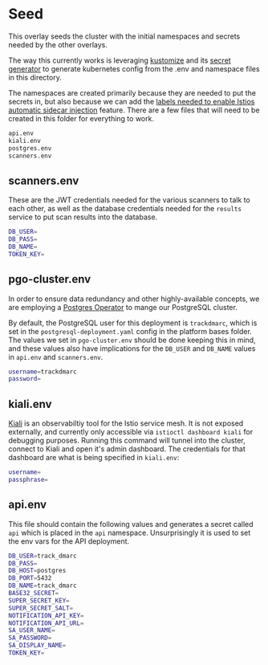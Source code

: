 # Seed

This overlay seeds the cluster with the initial namespaces and secrets needed
by the other overlays.

The way this currently works is leveraging [kustomize](https://kustomize.io/) and its [secret generator](https://github.com/kubernetes-sigs/kustomize/blob/master/examples/secretGeneratorPlugin.md) to generate kubernetes config from the .env and namespace files in this directory.

The namespaces are created primarily because they are needed to put the secrets in, but also because we can add the [labels needed to enable Istios automatic sidecar injection](https://istio.io/docs/setup/additional-setup/sidecar-injection/#automatic-sidecar-injection) feature.
There are a few files that will need to be created in this folder for everything to work.

```sh
api.env
kiali.env
postgres.env
scanners.env
```

## scanners.env

These are the JWT credentials needed for the various scanners to talk to each other, as well as the database credentials needed for the `results` service to put scan results into the database.

```sh
DB_USER=
DB_PASS=
DB_NAME=
TOKEN_KEY=
```

## pgo-cluster.env

In order to ensure data redundancy and other highly-available concepts, we are employing a [Postgres Operator](https://github.com/zalando/postgres-operator) to mange our PostgreSQL cluster.

By default, the PostgreSQL user for this deployment is `trackdmarc`, which is set in the `postgresql-deployment.yaml` config in the platform bases folder.  The values we set in `pgo-cluster.env` should be done keeping this in mind, and these values also have implications for the `DB_USER` and `DB_NAME` values in `api.env` and `scanners.env`.

```sh
username=trackdmarc
password=
```

## kiali.env

[Kiali](https://kiali.io/) is an observabiltiy tool for the Istio service mesh. It is not exposed externally, and currently only accessible via `istioctl dashboard kiali` for debugging purposes. Running this command will tunnel into the cluster, connect to Kiali and open it's admin dashboard. The credentials for that dashboard are what is being specified in `kiali.env`:

```sh
username=
passphrase=
```

## api.env

This file should contain the following values and generates a secret called `api` which is placed in the `api` namespace. Unsurprisingly it is used to set the env vars for the API deployment.

```sh
DB_USER=track_dmarc
DB_PASS=
DB_HOST=postgres
DB_PORT=5432
DB_NAME=track_dmarc
BASE32_SECRET=
SUPER_SECRET_KEY=
SUPER_SECRET_SALT=
NOTIFICATION_API_KEY=
NOTIFICATION_API_URL=
SA_USER_NAME=
SA_PASSWORD=
SA_DISPLAY_NAME=
TOKEN_KEY=
```
